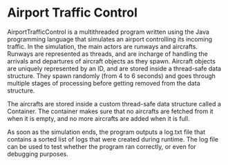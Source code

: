# Airport Traffic Control

AirportTrafficControl is a multithreaded program written using the Java programming language that simulates an airport controlling its incoming traffic. In the simulation, the main actors are runways and aircrafts. Runways are represented as threads, and are incharge of handling the arrivals and departures of aircraft objects as they spawn. Aircraft objects are uniquely represented by an ID, and are stored inside a thread-safe data structure. They spawn randomly (from 4 to 6 seconds) and goes through multiple stages of processing before getting removed from the data structure. 

The aircrafts are stored inside a custom thread-safe data structure called a Container. The container makes sure that no aircrafts are fetched from it when it is empty, and no more aircrafts are added when it is full. 

As soon as the simulation ends, the program outputs a log.txt file that contains a sorted list of logs that were created during runtime. The log file can be used to test whether the program ran correctly, or even for debugging purposes. 
